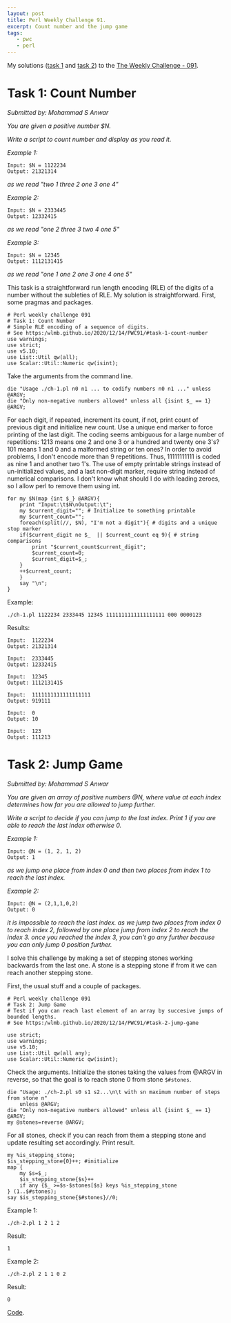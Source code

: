 ```yaml
---
layout: post
title: Perl Weekly Challenge 91.
excerpt: Count number and the jump game
tags:
   - pwc
   - perl
---
```


My solutions ([task 1](https://github.com/wlmb/perlweeklychallenge-club/blob/master/challenge-091/wlmb/perl/ch-1.pl) and [task 2](https://github.com/wlmb/perlweeklychallenge-club/blob/master/challenge-091/wlmb/perl/ch-2.pl)) to the [The Weekly Challenge - 091](https://perlweeklychallenge.org/blog/perl-weekly-challenge-091).


# Task 1: Count Number

*Submitted by: Mohammad S Anwar*

*You are given a positive number $N.*

*Write a script to count number and display as you read it.*

*Example 1:*

    Input: $N = 1122234
    Output: 21321314

*as we read "two 1 three 2 one 3 one 4"*

*Example 2:*

    Input: $N = 2333445
    Output: 12332415

*as we read "one 2 three 3 two 4 one 5"*

*Example 3:*

    Input: $N = 12345
    Output: 1112131415

*as we read "one 1 one 2 one 3 one 4 one 5"*

This task is a straightforward run length encoding (RLE) of the digits
of a number without the subleties of RLE. My solution is
straightforward. First, some pragmas and packages.

    # Perl weekly challenge 091
    # Task 1: Count Number
    # Simple RLE encoding of a sequence of digits.
    # See https:/wlmb.github.io/2020/12/14/PWC91/#task-1-count-number
    use warnings;
    use strict;
    use v5.10;
    use List::Util qw(all);
    use Scalar::Util::Numeric qw(isint);

Take the arguments from the command line.

    die "Usage ./ch-1.pl n0 n1 ... to codify numbers n0 n1 ..." unless @ARGV;
    die "Only non-negative numbers allowed" unless all {isint $_ == 1} @ARGV;

For each digit, if repeated, increment its count, if not, print count
of previous digit and initialize new count. Use a unique end marker to
force printing of the last digit. The coding seems
ambiguous for a large number of repetitions: 1213 means one 2 and one 3
or a hundred and twenty one 3's? 101 means 1 and 0 and a malformed string or ten ones?
In order to avoid problems, I don't encode more than 9 repetitions. Thus,
11111111111 is coded as nine 1 and another two 1's. The use of
empty printable strings instead of un-initialized values, and a last non-digit
marker, require string instead of numerical
comparisons. I don't know what should I do with leading zeroes, so I
allow perl to remove them using int.

    for my $N(map {int $_} @ARGV){
        print "Input:\t$N\nOutput:\t";
        my $current_digit=""; # Initialize to something printable
        my $current_count="";
        foreach(split(//, $N), "I'm not a digit"){ # digits and a unique stop marker
    	if($current_digit ne $_  || $current_count eq 9){ # string comparisons
    	    print "$current_count$current_digit";
    	    $current_count=0;
    	    $current_digit=$_;
    	}
    	++$current_count;
        }
        say "\n";
    }

Example:

    ./ch-1.pl 1122234 2333445 12345 1111111111111111111 000 0000123

Results:

    Input:	1122234
    Output:	21321314

    Input:	2333445
    Output:	12332415

    Input:	12345
    Output:	1112131415

    Input:	1111111111111111111
    Output:	919111

    Input:	0
    Output:	10

    Input:	123
    Output:	111213


# Task 2: Jump Game

*Submitted by: Mohammad S Anwar*

*You are given an array of positive numbers @N, where value at each*
*index determines how far you are allowed to jump further.*

*Write a script to decide if you can jump to the last index. Print 1*
*if you are able to reach the last index otherwise 0.*

*Example 1:*

    Input: @N = (1, 2, 1, 2)
    Output: 1

*as we jump one place from index 0 and then two places from index 1 to reach the last index.*

*Example 2:*

    Input: @N = (2,1,1,0,2)
    Output: 0

*it is impossible to reach the last index. as we jump two places from*
*index 0 to reach index 2, followed by one place jump from index 2 to*
*reach the index 3. once you reached the index 3, you can't go any*
*further because you can only jump 0 position further.*

I solve this challenge by making a set of stepping stones working
backwards from the last one. A stone is a stepping stone if from it we
can reach another stepping stone.

First, the usual stuff and a couple of packages.

    # Perl weekly challenge 091
    # Task 2: Jump Game
    # Test if you can reach last element of an array by succesive jumps of bounded lengths.
    # See https:/wlmb.github.io/2020/12/14/PWC91/#task-2-jump-game

    use strict;
    use warnings;
    use v5.10;
    use List::Util qw(all any);
    use Scalar::Util::Numeric qw(isint);

Check the arguments. Initialize the stones taking the values from @ARGV in reverse, so that
the goal is to reach stone 0 from stone `$#stones`.

    die "Usage: ./ch-2.pl s0 s1 s2...\n\t with sn maximum number of steps from stone n"
        unless @ARGV;
    die "Only non-negative numbers allowed" unless all {isint $_ == 1} @ARGV;
    my @stones=reverse @ARGV;

For all stones, check if you can reach from them a stepping stone and update
resulting set accordingly. Print result.

    my %is_stepping_stone;
    $is_stepping_stone{0}++; #initialize
    map {
        my $s=$_;
        $is_stepping_stone{$s}++
    	if any {$_ >=$s-$stones[$s} keys %is_stepping_stone
    } (1..$#stones);
    say $is_stepping_stone{$#stones}//0;

Example 1:

    ./ch-2.pl 1 2 1 2

Result:

    1

Example 2:

    ./ch-2.pl 2 1 1 0 2

Result:

    0

[Code](https://github.com/wlmb/perlweeklychallenge-club/blob/master/challenge-091/wlmb/perl/ch-2.pl).
